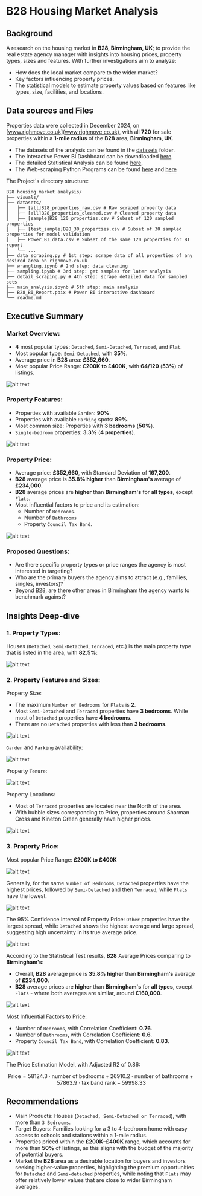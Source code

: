 # B28 Housing Market Analysis

## Background
A research on the housing market in **B28, Birmingham, UK**; to provide the real estate agency manager with insights into housing prices, property types, sizes and features. With further investigations aim to analyze: 
- How does the local market compare to the wider market?
- Key factors influencing property prices.
- The statistical models to estimate property values based on features like types, size, facilities, and locations.

## Data sources and Files
Properties data were collected in December 2024, on [www.righmove.co.uk](www.righmove.co.uk), with all **720** for sale properties within a **1-mile radius** of the **B28** area, **Birmingham, UK**. 
- The datasets of the analysis can be found in the [datasets](./datasets) folder.
- The Interactive Power BI Dashboard can be downdloaded [here](./B28_BI_Report.pbix).
- The detailed Statistical Analysis can be found [here](./main_analysis.ipynb).
- The Web-scraping Python Programs can be found [here](./data_scraping.py) and [here](./detail_scraping.py)

The Project's directory structure:
```
B28 housing market analysis/
├── visuals/
├── datasets/
│   ├── [all]B28_properties_raw.csv # Raw scraped property data
│   ├── [all]B28_properties_cleaned.csv # Cleaned property data
│   ├── [sample]B28_120_properties.csv # Subset of 120 sampled properties
│   ├── [test_sample]B28_30_properties.csv # Subset of 30 sampled properties for model validation
│   ├── Power_BI_data.csv # Subset of the same 120 properties for BI report
│   └── ...
├── data_scraping.py # 1st step: scrape data of all properties of any desired area on righmove.co.uk
├── wrangling.ipynb # 2nd step: data cleaning
├── sampling.ipynb # 3rd step: get samples for later analysis
├── detail_scraping.py # 4th step: scrape detailed data for sampled sets
├── main_analysis.ipynb # 5th step: main analysis
├── B28_BI_Report.pbix # Power BI interactive dashboard
└── readme.md
```

## Executive Summary

### Market Overview:
-  **4** most popular types: `Detached`, `Semi-Detached`, `Terraced`, and `Flat`.
-  Most popular type: `Semi-Detached`, with **35%**.
-  Average price in **B28** area: **£352,660**.
-  Most popular Price Range: **£200K to £400K**, with **64/120** (**53%**) of listings.

![alt text](./visuals/dashboard_1.png)

### Property Features:
- Properties with available `Garden`: **90%**.
- Properties with available `Parking` spots: **89%**.
- Most common size: Properties with **3 bedrooms** (**50%**).
- `Single-bedroom` properties: **3.3%** (**4 properties**).

![alt text](./visuals/dashboard_2.png)

### Property Price:
- Average price: **£352,660**, with Standard Deviation of **167,200**. 
- **B28** average price is **35.8% higher** than **Birmingham's** average of **£234,000**.
- **B28** average prices are **higher** than **Birmingham's** for **all types**, except `Flats`.
- Most influential factors to price and its estimation: 
  - Number of `Bedrooms`.
  - Number of `Bathrooms`
  - Property `Council Tax Band`.

![alt text](./visuals/dashboard_3.png)

### Proposed Questions:
- Are there specific property types or price ranges the agency is most interested in targeting?
- Who are the primary buyers the agency aims to attract (e.g., families, singles, investors)?
- Beyond B28, are there other areas in Birmingham the agency wants to benchmark against?

## Insights Deep-dive

### 1. Property Types: 

Houses (`Detached`, `Semi-Detached`, `Terraced`, etc.) is the main property type that is listed in the area, with **82.5%**:

![alt text](./visuals/prop_types.png)

### 2. Property Features and Sizes:

Property Size:
- The maximum `Number of Bedrooms` for `Flats` is **2**.
- Most `Semi-Detached` and `Terraced` properties have **3 bedrooms**. While most of `Detached` properties have **4 bedrooms**.
- There are no `Detached` properties with less than **3 bedrooms**. 

![alt text](./visuals/heatmap_size_type.png)

`Garden` and `Parking` availability:

![alt text](./visuals/garden_parking.png)

Property `Tenure`:

![alt text](./visuals/tenure.png)

Property Locations:
- Most of `Terraced` properties are located near the North of the area.
- With bubble sizes corresponding to Price, properties around Sharman Cross and Kineton Green generally have higher prices. 

![alt text](./visuals/location.png)

### 3. Property Price:

Most popular Price Range: **£200K to £400K**

![alt text](./visuals/price_hist.png)

Generally, for the same `Number of Bedrooms`, `Detached` properties have the highest prices, followed by `Semi-Detached` and then `Terraced`, while `Flats` have the lowest.

![alt text](./visuals/avg_price_heatmap.png)

The 95% Confidence Interval of Property Price: `Other` properties have the largest spread, while `Detached` shows the highest average and large spread, suggesting high uncertainty in its true average price.

![alt text](./visuals/CI.png)

According to the Statistical Test results, **B28** Average Prices comparing to **Birmingham's**:
- Overall, **B28** average price is **35.8% higher** than **Birmingham's** average of **£234,000**.
- **B28** average prices are **higher** than **Birmingham's** for **all types**, except `Flats` - where both averages are similar, around **£160,000**.

![alt text](./visuals/average_price.png)

Most Influential Factors to Price: 
  - Number of `Bedrooms`, with Correlation Coefficient: **0.76**.
  - Number of `Bathrooms`, with Correlation Coefficient: **0.6**.
  - Property `Council Tax Band`, with Correlation Coefficient: **0.83**.

![alt text](./visuals/scatter.png)

The Price Estimation Model, with Adjusted R2 of 0.86:

$$\text{Price} = 58124.3 \cdot \text{number of bedrooms} + 26910.2 \cdot \text{number of bathrooms} + 57863.9 \cdot \text{tax band rank} - 59998.33 $$


## Recommendations
- Main Products: Houses (`Detached, Semi-Detached or Terraced`), with more than `3 Bedrooms`.
- Target Buyers: Families looking for a 3 to 4-bedroom home with easy access to schools and stations within a 1-mile radius.
- Properties priced within the **£200K–£400K** range, which accounts for more than **50%** of listings, as this aligns with the budget of the majority of potential buyers.
- Market the **B28** area as a desirable location for buyers and investors seeking higher-value properties, highlighting the premium opportunities for `Detached` and `Semi-detached` properties, while noting that `Flats` may offer relatively lower values that are close to wider Birmingham averages. 
